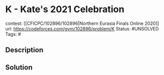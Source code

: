 # K - Kate's 2021 Celebration

contest: [[CFICPC/102896/102896|Northern Eurasia Finals Online 2020]]
url: https://codeforces.com/gym/102896/problem/K
Status: #UNSOLVED
Tags: #

## Description

## Solution

